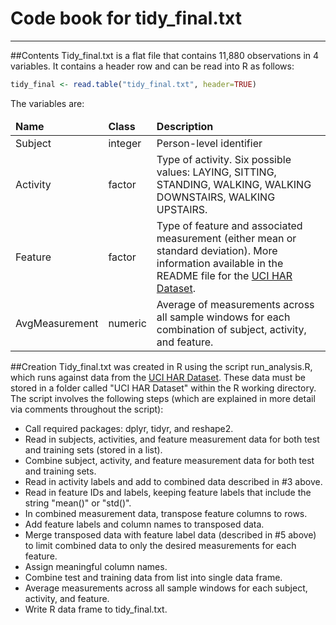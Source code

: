 # Code book for tidy_final.txt
***
##Contents
Tidy_final.txt is a flat file that contains 11,880 observations in 4 variables. It contains a header row and can be read into R as follows:
```r
tidy_final <- read.table("tidy_final.txt", header=TRUE)
```
The variables are:
<table>
  <thead>
    <tr width="100%">
      <td width="15%"><b>Name</b></td>
      <td width="15%"><b>Class</b></td>
      <td width="70%"><b>Description</b></td>
    </tr>
  </thead>
  <tbody>
    <tr width="100%">
      <td width="15%">Subject</td>
      <td width="15%">integer</td>
      <td width="70%">Person-level identifier</td>
    </tr>
    <tr width="100%">
      <td width="15%">Activity</td>
      <td width="15%">factor</td>
      <td width="70%">Type of activity. Six possible values: LAYING, SITTING, STANDING, WALKING, WALKING DOWNSTAIRS, WALKING UPSTAIRS.</td>
    </tr>
    <tr width="100%">
      <td width="15%">Feature</td>
      <td width="15%">factor</td>
      <td width="70%">Type of feature and associated measurement (either mean or standard deviation). More information available in the README file for the <a href="https://d396qusza40orc.cloudfront.net/getdata%2Fprojectfiles%2FUCI%20HAR%20Dataset.zip">UCI HAR Dataset</a>.</td>
    </tr>
    <tr width="100%">
      <td width="15%">AvgMeasurement</td>
      <td width="15%">numeric</td>
      <td width="70%">Average of measurements across all sample windows for each combination of subject, activity, and feature.</td>
    </tr>
  </tbody>
</table>
  </tbody>
</table>

##Creation
Tidy_final.txt was created in R using the script run_analysis.R, which runs against data from the [UCI HAR Dataset](https://d396qusza40orc.cloudfront.net/getdata%2Fprojectfiles%2FUCI%20HAR%20Dataset.zip). These data must be stored in a folder called "UCI HAR Dataset" within the R working directory. The script involves the following steps (which are explained in more detail via comments throughout the script):
+ Call required packages: dplyr, tidyr, and reshape2.
+ Read in subjects, activities, and feature measurement data for both test and training sets (stored in a list).
+ Combine subject, activity, and feature measurement data for both test and training sets.  
+ Read in activity labels and add to combined data described in \#3 above.
+ Read in feature IDs and labels, keeping feature labels that include the string "mean()" or "std()". 
+ In combined measurement data, transpose feature columns to rows.
+ Add feature labels and column names to transposed data.
+ Merge transposed data with feature label data (described in \#5 above) to limit combined data to only the desired measurements for each feature.
+ Assign meaningful column names.
+ Combine test and training data from list into single data frame.
+ Average measurements across all sample windows for each subject, activity, and feature.
+ Write R data frame to tidy_final.txt.
